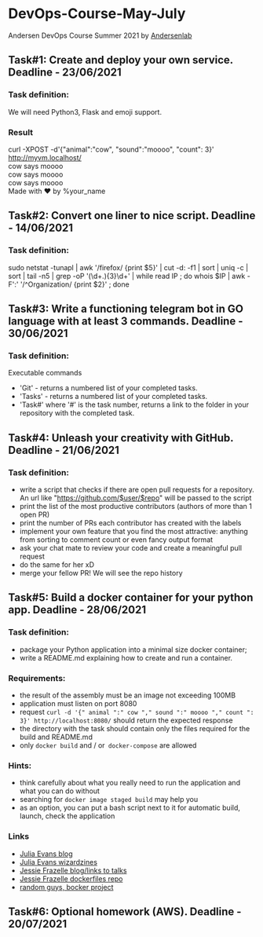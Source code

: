 # DevOps-Course-May-July
Andersen DevOps Course Summer 2021 by [Andersenlab](https://www.andersenlab.com/)

## Task#1: Create and deploy your own service. Deadline - 23/06/2021 
### Task definition:
We will need Python3, Flask and emoji support.
### Result
curl -XPOST -d'{"animal":"cow", "sound":"moooo", "count": 3}' http://myvm.localhost/  
cow says moooo  
cow says moooo  
cow says moooo  
Made with ❤️ by %your_name

## Task#2: Сonvert one liner to nice script. Deadline - 14/06/2021
### Task definition:
sudo netstat -tunapl | awk '/firefox/ {print $5}' | cut -d: -f1 | sort | uniq -c | sort | tail -n5 | grep -oP '(\d+\.){3}\d+' | while read IP ; do whois $IP | awk -F':' '/^Organization/ {print $2}' ; done

## Task#3: Write a functioning telegram bot in GO language with at least 3 commands. Deadline - 30/06/2021
### Task definition:
Executable commands
- 'Git' - returns a numbered list of your completed tasks.
- 'Tasks' - returns a numbered list of your completed tasks.
- 'Task#' where '#' is the task number, returns a link to the folder in your repository with the completed task. 

## Task#4: Unleash your creativity with GitHub. Deadline - 21/06/2021
### Task definition:
- write a script that checks if there are open pull requests for a repository. An url like "https://github.com/$user/$repo" will be passed to the script
- print the list of the most productive contributors (authors of more than 1 open PR)
- print the number of PRs each contributor has created with the labels
- implement your own feature that you find the most attractive: anything from sorting to comment count or even fancy output format
- ask your chat mate to review your code and create a meaningful pull request
- do the same for her xD
- merge your fellow PR! We will see the repo history

## Task#5: Build a docker container for your python app. Deadline - 28/06/2021
### Task definition:
- package your Python application into a minimal size docker container;
- write a README.md explaining how to create and run a container.

### Requirements:
* the result of the assembly must be an image not exceeding 100MB
* application must listen on port 8080
* request `curl -d '{" animal ":" cow "," sound ":" moooo "," count ": 3}' http://localhost:8080/` should return the expected response
* the directory with the task should contain only the files required for the build and README.md
* only `docker build` and / or` docker-compose` are allowed

### Hints:
- think carefully about what you really need to run the application and what you can do without
- searching for `docker image staged build` may help you
- as an option, you can put a bash script next to it for automatic build, launch, check the application

### Links
* [Julia Evans blog](https://jvns.ca/)
* [Julia Evans wizardzines](https://wizardzines.com/)
* [Jessie Frazelle blog/links to talks](https://blog.jessfraz.com/post/talks/#2018)
* [Jessie Frazelle dockerfiles repo](https://github.com/jessfraz/dockerfiles)
* [random guys, bocker project](https://github.com/p8952/bocker)

## Task#6: Optional homework (AWS). Deadline - 20/07/2021

